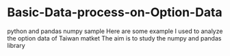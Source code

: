 # Basic-Data-process-on-Option-Data
python and pandas numpy sample
Here are some example I used to analyze the option data of Taiwan matket
The aim is to study the numpy and pandas library
